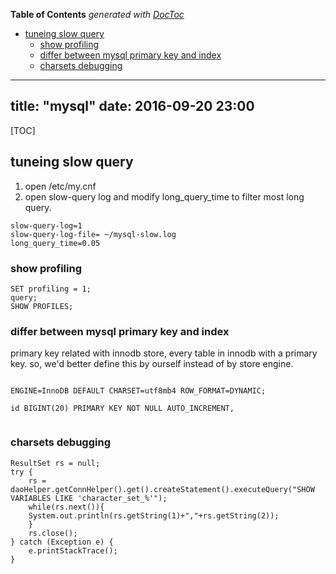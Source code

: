 <!-- START doctoc generated TOC please keep comment here to allow auto update -->
<!-- DON'T EDIT THIS SECTION, INSTEAD RE-RUN doctoc TO UPDATE -->
**Table of Contents**  *generated with [DocToc](https://github.com/thlorenz/doctoc)*

- [tuneing slow query](#tuneing-slow-query)
  - [show profiling](#show-profiling)
  - [differ between mysql primary key and index](#differ-between-mysql-primary-key-and-index)
  - [charsets debugging](#charsets-debugging)

<!-- END doctoc generated TOC please keep comment here to allow auto update -->

---
title: "mysql"
date: 2016-09-20 23:00
---
[TOC]

## tuneing slow query
1. open /etc/my.cnf 
2. open slow-query log and modify long_query_time to filter most long query.

```
slow-query-log=1
slow-query-log-file= ~/mysql-slow.log
long_query_time=0.05

```

### show profiling

```
SET profiling = 1;
query;
SHOW PROFILES;
```

### differ between mysql primary key and index 

primary key related with innodb store, every table in innodb with a primary key.
so, we'd better define this by ourself instead of by store engine.

```
 
ENGINE=InnoDB DEFAULT CHARSET=utf8mb4 ROW_FORMAT=DYNAMIC;

id BIGINT(20) PRIMARY KEY NOT NULL AUTO_INCREMENT,


```


### charsets debugging

```
ResultSet rs = null;
try {
    rs = daoHelper.getConnHelper().get().createStatement().executeQuery("SHOW VARIABLES LIKE 'character_set_%'");
    while(rs.next()){
	System.out.println(rs.getString(1)+","+rs.getString(2));
    }
    rs.close();
} catch (Exception e) {
    e.printStackTrace();
}
```
